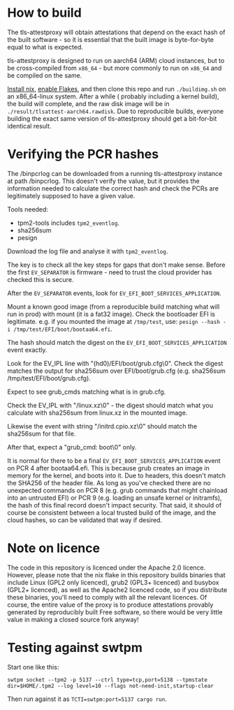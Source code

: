 # How to build
The tls-attestproxy will obtain attestations that depend on the exact hash of
the built software - so it is essential that the built image is byte-for-byte equal
to what is expected.

tls-attestproxy is designed to run on aarch64 (ARM) cloud instances, but to be cross-compiled
from `x86_64` - but more commonly to run on `x86_64` and be compiled on the same.

[Install nix](https://nixos.org/download/), [enable Flakes](https://nixos.wiki/wiki/flakes),
and then clone this repo and run `./buildimg.sh` on an x86_64-linux system. After a while (
probably including a kernel build), the build will complete, and the raw disk image will be
in `./result/tlsattest-aarch64.rawdisk`. Due to reproducible builds, everyone building the
exact same version of tls-attestproxy should get a bit-for-bit identical result.

# Verifying the PCR hashes

The /binpcrlog can be downloaded from a running tls-attestproxy instance at path /binpcrlog.
This doesn't verify the value, but it provides the information needed to calculate the
correct hash and check the PCRs are legitimately supposed to have a given value.

Tools needed:

* tpm2-tools includes `tpm2_eventlog`.
* sha256sum
* pesign

Download the log file and analyse it with `tpm2_eventlog`.

The key is to check all the key steps for gaps that don't make sense.
Before the first `EV_SEPARATOR` is firmware - need to trust the cloud
provider has checked this is secure.

After the `EV_SEPARATOR` events, look for `EV_EFI_BOOT_SERVICES_APPLICATION`.

Mount a known good image (from a reproducible build matching what will
run in prod) with mount (it is a fat32 image).
Check the bootloader EFI is legitimate. e.g. if you mounted the image
at `/tmp/test`, use: `pesign --hash -i /tmp/test/EFI/boot/bootaa64.efi`.

The hash should match the digest on the `EV_EFI_BOOT_SERVICES_APPLICATION`
event exactly.

Look for the EV_IPL line with "(hd0)/EFI/boot/grub.cfg\0". Check the digest
matches the output for sha256sum over EFI/boot/grub.cfg (e.g. sha256sum /tmp/test/EFI/boot/grub.cfg).

Expect to see grub_cmds matching what is in grub.cfg.

Check the EV_IPL with "/linux.xz\0" - the digest should match what you calculate
with sha256sum from linux.xz in the mounted image.

Likewise the event with string "/initrd.cpio.xz\0" should match the sha256sum
for that file.

After that, expect a "grub_cmd: boot\0" only.

It is normal for there to be a final `EV_EFI_BOOT_SERVICES_APPLICATION` event on PCR 4
after bootaa64.efi. This is because grub creates an image in memory for the kernel,
and boots into it. Due to headers, this doesn't match the SHA256 of the header file.
As long as you've checked there are no unexpected commands on PCR 8 (e.g. grub commands
that might chainload into an untrusted EFI) or PCR 9 (e.g. loading an unsafe kernel or
initramfs), the hash of this final record doesn't impact security. That said, it should
of course be consistent between a local trusted build of the image, and the cloud hashes,
so can be validated that way if desired.

# Note on licence

The code in this repository is licenced under the Apache 2.0 licence. However,
please note that the nix flake in this repository builds binaries that include Linux
(GPL2 only licenced), grub2 (GPL3+ licenced) and busybox (GPL2+ licenced), as well
as the Apache2 licenced code, so if you distribute these binaries, you'll need to comply
with all the relevant licences. Of course, the entire value of the proxy is to produce
attestations provably generated by reproducibly built Free software, so there would be
very little value in making a closed source fork anyway!

# Testing against swtpm
Start one like this:
```
swtpm socket --tpm2 -p 5137 --ctrl type=tcp,port=5138 --tpmstate dir=$HOME/.tpm2 --log level=10 --flags not-need-init,startup-clear
```

Then run against it as `TCTI=swtpm:port=5137 cargo run`.
